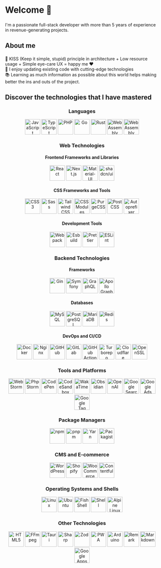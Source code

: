 <h1 align="left">Welcome 👋</h1>

###

<p align="left">I'm a passionate full-stack developer with more than 5 years of experience in revenue-generating projects.</p>

###

<h2 align="left">About me</h2>

###

<p align="left">🎯 KISS (Keep it simple, stupid) principle in architecture + Low resource usage + Simple eye-care UX = happy me ❤️<br>🎲 I enjoy updating existing code with cutting-edge technologies<br>📚  Learning as much information as possible about this world helps making better the ins and outs of the project.</p>

###




###

<h2 align="left">Discover the technologies that I have mastered</h2>

###

<div align="center">
  <div>
      <h3>Languages</h3>
      <div>
        <img height="50" width="50" src="https://cdn.simpleicons.org/javascript/white/dark" alt="JavaScript" />
        <img height="50" width="50" src="https://cdn.simpleicons.org/typescript/white/dark" alt="TypeScript" />
        <img height="50" width="50" src="https://cdn.simpleicons.org/php/white/dark" alt="PHP" />
        <img height="50" width="50" src="https://cdn.simpleicons.org/go/white/dark" alt="Go" />
        <img height="50" width="50" src="https://cdn.simpleicons.org/rust/white/dark" alt="Rust" />
        <img height="50" width="50" src="https://cdn.simpleicons.org/webassembly/white/dark" alt="WebAssembly" />
        <img height="50" width="50" src="https://cdn.simpleicons.org/gnubash/white/dark" alt="WebAssembly" />
      </div>
    </div>
  <div>
    <h3>Web Technologies</h3>
    <div>
      <h4>Frontend Frameworks and Libraries</h4>
      <div>
        <img height="50" width="50" src="https://cdn.simpleicons.org/react/white/dark" alt="React" />
        <img height="50" width="50" src="https://cdn.simpleicons.org/nextdotjs/white/dark" alt="Next.js" />
        <img height="50" width="50" src="https://cdn.simpleicons.org/mui/white/dark" alt="Material-UI" />
        <img height="50" width="50" src="https://cdn.simpleicons.org/shadcnui/white/dark" alt="shadcn/ui" />
      </div>
    </div>
    <div>
    <div>
      <h4>CSS Frameworks and Tools</h4>
      <div>
            <img height="50" width="50" src="https://cdn.simpleicons.org/css3/white/dark" alt="CSS3" />
          <img height="50" width="50" src="https://cdn.simpleicons.org/sass/white/dark" alt="Sass" />
          <img height="50" width="50" src="https://cdn.simpleicons.org/tailwindcss/white/dark" alt="Tailwind CSS" />
          <img height="50" width="50" src="https://cdn.simpleicons.org/cssmodules/white/dark" alt="CSS Modules" />
          <img height="50" width="50" src="https://cdn.simpleicons.org/purgecss/white/dark" alt="PurgeCSS" />
          <img height="50" width="50" src="https://cdn.simpleicons.org/postcss/white/dark" alt="PostCSS" />
          <img height="50" width="50" src="https://cdn.simpleicons.org/autoprefixer/white/dark" alt="Autoprefixer" />
      </div>
    </div>
    <div>
    <div>
      <h4>Development Tools</h4>
      <div>
          <img height="50" width="50" src="https://cdn.simpleicons.org/webpack/white/dark" alt="Webpack" />
          <img height="50" width="50" src="https://cdn.simpleicons.org/esbuild/white/dark" alt="Esbuild" />
          <img height="50" width="50" src="https://cdn.simpleicons.org/prettier/white/dark" alt="Prettier" />
          <img height="50" width="50" src="https://cdn.simpleicons.org/eslint/white/dark" alt="ESLint" />
        </div>
    </div>
  </div>

<div>
  <h3>Backend Technologies</h3>
  <div>
    <h4>Frameworks</h4>
    <div>
        <img height="50" width="50" src="https://cdn.simpleicons.org/gin/white/dark" alt="Gin" />
        <img height="50" width="50" src="https://cdn.simpleicons.org/symfony/white/dark" alt="Symfony" />
        <img height="50" width="50" src="https://cdn.simpleicons.org/graphql/white/dark" alt="GraphQL" />
        <img height="50" width="50" src="https://cdn.simpleicons.org/apollographql/white/dark" alt="Apollo GraphQL" />
    </div>
  <div>
  <div>
      <h4>Databases</h3>
      <div>
          <img height="50" width="50" src="https://cdn.simpleicons.org/mysql/white/dark" alt="MySQL" />
          <img height="50" width="50" src="https://cdn.simpleicons.org/postgresql/white/dark" alt="PostgreSQL" />
          <img height="50" width="50" src="https://cdn.simpleicons.org/mariadb/white/dark" alt="MariaDB" />
          <img height="50" width="50" src="https://cdn.simpleicons.org/redis/white/dark" alt="Redis" />
        </div>
  <div>
  <div>
    <h4>DevOps and CI/CD</h3>
    <div>
        <img height="50" width="50" src="https://cdn.simpleicons.org/docker/white/dark" alt="Docker" />
<img height="50" width="50" src="https://cdn.simpleicons.org/nginx/white/dark" alt="Nginx" />
<img height="50" width="50" src="https://cdn.simpleicons.org/github/white/dark" alt="GitHub" />
<img height="50" width="50" src="https://cdn.simpleicons.org/gitlab/white/dark" alt="GitLab" />
<img height="50" width="50" src="https://cdn.simpleicons.org/githubactions/white/dark" alt="GitHub Actions" />
<img height="50" width="50" src="https://cdn.simpleicons.org/turborepo/white/dark" alt="Turborepo" />
<img height="50" width="50" src="https://cdn.simpleicons.org/cloudflare/white/dark" alt="Cloudflare" />
<img height="50" width="50" src="https://cdn.simpleicons.org/openssl/white/dark" alt="OpenSSL" />
    </div>
  <div>
<div>
  <h3>Tools and Platforms</h3>
  <div>
      <img height="50" width="50" src="https://cdn.simpleicons.org/webstorm/white/dark" alt="WebStorm" />
    <img height="50" width="50" src="https://cdn.simpleicons.org/phpstorm/white/dark" alt="PhpStorm" />
    <img height="50" width="50" src="https://cdn.simpleicons.org/codepen/white/dark" alt="CodePen" />
    <img height="50" width="50" src="https://cdn.simpleicons.org/codesandbox/white/dark" alt="CodeSandbox" />
    <img height="50" width="50" src="https://cdn.simpleicons.org/wakatime/white/dark" alt="WakaTime" />
    <img height="50" width="50" src="https://cdn.simpleicons.org/obsidian/white/dark" alt="Obsidian" />
    <img height="50" width="50" src="https://cdn.simpleicons.org/openai/white/dark" alt="OpenAI" />
    <img height="50" width="50" src="https://cdn.simpleicons.org/googlesearchconsole/white/dark" alt="Google Search Console" />
    <img height="50" width="50" src="https://cdn.simpleicons.org/googleads/white/dark" alt="Google Ads" />
    <img height="50" width="50" src="https://cdn.simpleicons.org/googletagmanager/white/dark" alt="Google Tag Manager" />
  </div>
</div>

<div>
  <h3>Package Managers</h3> 
<div>
  <img height="50" width="50" src="https://cdn.simpleicons.org/npm/white/dark" alt="npm" />
<img height="50" width="50" src="https://cdn.simpleicons.org/pnpm/white/dark" alt="pnpm" />
<img height="50" width="50" src="https://cdn.simpleicons.org/yarn/white/dark" alt="Yarn" />
  <img height="50" width="50" src="https://cdn.simpleicons.org/packagist/white/dark" alt="Packagist" />
</div>
</div>

<div>
  <h3>CMS and E-commerce</h3>
<div>
  <img height="50" width="50" src="https://cdn.simpleicons.org/wordpress/white/dark" alt="WordPress" />
<img height="50" width="50" src="https://cdn.simpleicons.org/shopify/white/dark" alt="Shopify" />
<img height="50" width="50" src="https://cdn.simpleicons.org/woocommerce/white/dark" alt="WooCommerce" />
<img height="50" width="50" src="https://cdn.simpleicons.org/contentful/white/dark" alt="Contentful" />
</div>
</div>

  <div>
    <h3>Operating Systems and Shells</h3>
    <div>
      <img height="50" width="50" src="https://cdn.simpleicons.org/linux/white/dark" alt="Linux" />
      <img height="50" width="50" src="https://cdn.simpleicons.org/ubuntu/white/dark" alt="Ubuntu" />
      <img height="50" width="50" src="https://cdn.simpleicons.org/fishshell/white/dark" alt="Fish Shell" />
      <img height="50" width="50" src="https://cdn.simpleicons.org/shell/white/dark" alt="Shell" />
      <img height="50" width="50" src="https://cdn.simpleicons.org/alpinelinux/white/dark" alt="Alpine Linux" />
    </div>
  </div>

  <div>
    <h3>Other Technologies</h3>
    <div>
      <img height="50" width="50" src="https://cdn.simpleicons.org/html5/white/dark" alt="HTML5" />
      <img height="50" width="50" src="https://cdn.simpleicons.org/ffmpeg/white/dark" alt="FFmpeg" />
      <img height="50" width="50" src="https://cdn.simpleicons.org/tauri/white/dark" alt="Tauri" />
      <img height="50" width="50" src="https://cdn.simpleicons.org/sharp/white/dark" alt="Sharp" />
      <img height="50" width="50" src="https://cdn.simpleicons.org/zod/white/dark" alt="Zod" />
      <img height="50" width="50" src="https://cdn.simpleicons.org/pwa/white/dark" alt="PWA" />
      <img height="50" width="50" src="https://cdn.simpleicons.org/arduino/white/dark" alt="Arduino" />
      <img height="50" width="50" src="https://cdn.simpleicons.org/remark/white/dark" alt="Remark" />
      <img height="50" width="50" src="https://cdn.simpleicons.org/markdown/white/dark" alt="Markdown" />
      <img height="50" width="50" src="https://cdn.simpleicons.org/googleappsscript/white/dark" alt="Google Apps Script" />
    </div>
  </div>
</div>



